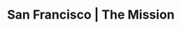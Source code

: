 ---
title:  "San Francisco | The Mission"
image: 'regions/san-francisco/the-mission.jpg'
section_1_header: "The Mission"
section_1_alt_header: "in The Mission"
description: >
    Having quickly evolved from working-class neighborhood, to hipster enclave, to the
    high-design-and-gourmet mecca that Mark Zuckerberg now calls home, the
    Mission is one of the more coveted neighborhoods for renters and home buyers
    alike, with notoriously tiny inventory… and living spaces. New developments boast
    7-figure condos with limited closets, and the older split level multi-family Victorian
    houses are configured with shotgun floor plans that make for small rooms and
    precious little storage.
section_2_header: "Need more space in The Mission?"
section_3_header: "Omni Picks in the Mission"
permalink: /san-francisco/the-mission/
google_maps_link: "https://www.google.com/maps/d/u/0/embed?mid=zhzCiwYZIgW0.kF_59lZGTIfg"
alt_header: true
places:
    coffee:
        - '<a href="http://www.ritualroasters.com/locations/">Ritual | 1026 Valencia St</a>'
        - '<a href="http://fourbarrelcoffee.com/">Four Barrel | 375 Valencia St</a>'
        - '<a href="http://www.yelp.com/biz/grand-coffee-san-francisco">Grand Coffee | 2663 Mission St</a>'
    restaurants:
        - '<a href="http://www.alsplacesf.com/">Al’s Place | 1499 Valencia St</a>'
        - '<a href="https://heirloom-sf.com/">Heirloom Cafe | 2500 Folsom St</a>'
        - '<a href="http://www.papalote-sf.com/">Papalote | 24th St</a>'
    bars:
        - '<a href="http://royalcuckoo.com/">Royal Cuckoo | 3202 Mission St</a>'
        - '<a href="http://www.elixirsf.com/">Elixir | 3200 16th St</a>'
        - '<a href="http://www.zeitgeistsf.com/">Zeitgeist | 199 Valencia St</a>'
buildings:
        - '<a href="http://www.vara-sf.com/">The Vara | 1600 15th St.</a>'
sitemap:
    priority: 0.7
    changefreq: monthly    
---